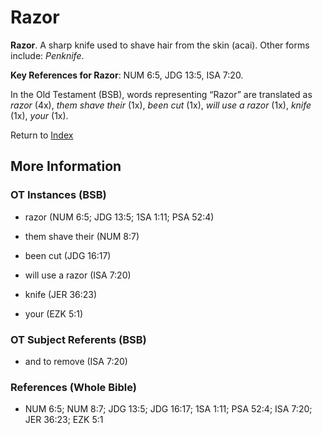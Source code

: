 # Razor
**Razor**. 
A sharp knife used to shave hair from the skin (acai). 
Other forms include: 
*Penknife*. 


**Key References for Razor**: 
NUM 6:5, JDG 13:5, ISA 7:20. 


In the Old Testament (BSB), words representing “Razor” are translated as 
*razor* (4x), *them shave their* (1x), *been cut* (1x), *will use a razor* (1x), *knife* (1x), *your* (1x). 




Return to [Index](00-Index.md)

## More Information

### OT Instances (BSB)

* razor (NUM 6:5; JDG 13:5; 1SA 1:11; PSA 52:4)

* them shave their (NUM 8:7)

* been cut (JDG 16:17)

* will use a razor (ISA 7:20)

* knife (JER 36:23)

* your (EZK 5:1)



### OT Subject Referents (BSB)

* and to remove (ISA 7:20)



### References (Whole Bible)

* NUM 6:5; NUM 8:7; JDG 13:5; JDG 16:17; 1SA 1:11; PSA 52:4; ISA 7:20; JER 36:23; EZK 5:1



